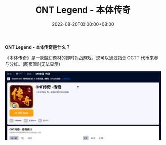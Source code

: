 ﻿---
title: "ONT Legend - 本体传奇"
description: "本体传说是一个神奇的主题实时蝙蝠"
date: 2022-08-20T00:00:00+08:00
lastmod: 2022-08-20T00:00:00+08:00
draft: false
authors: ["june"]
featuredImage: "ont-legend.png"
tags: ["NFT Games","ONT Legend - 本体传奇"]
categories: ["nfts"]
nfts: ["NFT Games"]
blockchain: "ONT"
website: "https://dappradar.com/ontology/games/ont-legend"
twitter: ""
discord: ""
telegram: ""
github: ""
youtube: ""
twitch: ""
facebook: ""
instagram: ""
reddit: ""
medium: ""
steam: ""
gitbook: ""
googleplay: ""
appstore: ""
status: "Live"
weight: 
lightgallery: true
toc: true
pinned: false
recommend: false
recommend1: false
---
**ONT Legend - 本体传奇是什么？**

《本体传奇》是一款魔幻题材的即时对战游戏。您可以通过指责 OCTT 代币来参与分红。(网页暂时无法显示)

![魔幻题材的即时对战游戏](09.png)
